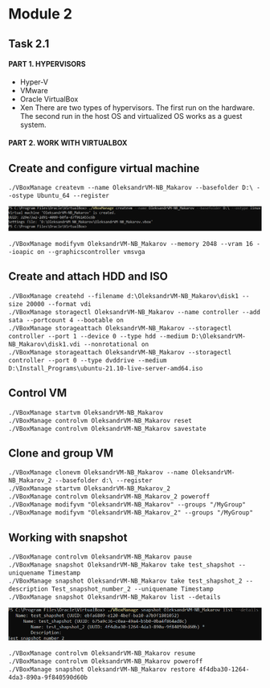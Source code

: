 # Module 2
## Task 2.1
#### PART 1. HYPERVISORS
 - Hyper-V
 - VMware
 - Oracle VirtualBox
 - Xen
    There are two types of hypervisors. The first run on the hardware. The second run in the host OS and virtualized OS works as a guest system.
#### PART 2. WORK WITH VIRTUALBOX
## Create and configure virtual machine
```
./VBoxManage createvm --name OleksandrVM-NB_Makarov --basefolder D:\ --ostype Ubuntu_64 --register
```
![VM created](images/Screenshot1_m2_1.png)
```
./VBoxManage modifyvm OleksandrVM-NB_Makarov --memory 2048 --vram 16 --ioapic on --graphicscontroller vmsvga
```
## Create and attach HDD and ISO
 ```
./VBoxManage createhd --filename d:\OleksandrVM-NB_Makarov\disk1 --size 20000 --format vdi
./VBoxManage storagectl OleksandrVM-NB_Makarov --name controller --add sata --portcount 4 --bootable on
./VBoxManage storageattach OleksandrVM-NB_Makarov --storagectl controller --port 1 --device 0 --type hdd --medium D:\OleksandrVM-NB_Makarov\disk1.vdi --nonrotational on
./VBoxManage storageattach OleksandrVM-NB_Makarov --storagectl controller --port 0 --type dvddrive --medium D:\Install_Programs\ubuntu-21.10-live-server-amd64.iso
 ```
## Control VM
```
./VBoxManage startvm OleksandrVM-NB_Makarov
./VBoxManage controlvm OleksandrVM-NB_Makarov reset
./VBoxManage controlvm OleksandrVM-NB_Makarov savestate
```

## Clone and group VM
```
./VBoxManage clonevm OleksandrVM-NB_Makarov --name OleksandrVM-NB_Makarov_2 --basefolder d:\ --register
./VBoxManage startvm OleksandrVM-NB_Makarov_2
./VBoxManage controlvm OleksandrVM-NB_Makarov_2 poweroff
./VBoxManage modifyvm "OleksandrVM-NB_Makarov" --groups "/MyGroup"
./VBoxManage modifyvm "OleksandrVM-NB_Makarov_2" --groups "/MyGroup"
```

## Working with snapshot
```
./VBoxManage controlvm OleksandrVM-NB_Makarov pause
./VBoxManage snapshot OleksandrVM-NB_Makarov take test_shapshot --uniquename Timestamp
./VBoxManage snapshot OleksandrVM-NB_Makarov take test_shapshot_2 --description Test_snapshot_number_2 --uniquename Timestamp
./VBoxManage snapshot OleksandrVM-NB_Makarov list --details
```
![snapshot tree](images/Screenshot2_m2_1.png)
```
./VBoxManage controlvm OleksandrVM-NB_Makarov resume
./VBoxManage controlvm OleksandrVM-NB_Makarov poweroff
./VBoxManage snapshot OleksandrVM-NB_Makarov restore 4f4dba30-1264-4da3-890a-9f840590d60b
```
